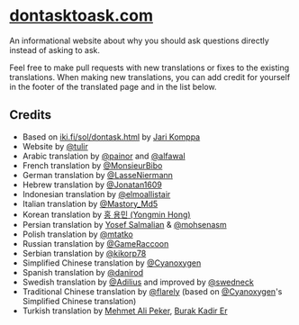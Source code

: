 # [dontasktoask.com](https://dontasktoask.com)
An informational website about why you should ask questions directly instead of
asking to ask.

Feel free to make pull requests with new translations or fixes to the existing
translations. When making new translations, you can add credit for yourself in
the footer of the translated page and in the list below.

## Credits
* Based on [iki.fi/sol/dontask.html](https://www.iki.fi/sol/dontask.html) by [Jari Komppa](https://www.iki.fi/sol/)
* Website by [@tulir](https://github.com/tulir)
* Arabic translation by [@painor](https://github.com/painor) and [@alfawal](https://github.com/alfawal)
* French translation by [@MonsieurBibo](https://github.com/MonsieurBibo)
* German translation by [@LasseNiermann](https://github.com/LasseNiermann)
* Hebrew translation by [@Jonatan1609](https://github.com/jonatan1609)
* Indonesian translation by [@elmoallistair](https://github.com/elmoallistair)
* Italian translation by [@Mastory_Md5](https://github.com/MastoryMd5)
* Korean translation by [홍 용민 (Yongmin Hong)](https://revi.omg.lol/)
* Persian translation by [Yosef Salmalian](https://github.com/usefss) & [@mohsenasm](https://github.com/mohsenasm)
* Polish translation by [@mtatko](https://github.com/mtatko)
* Russian translation by [@GameRaccoon](https://github.com/gameraccoon)
* Serbian translation by [@kikorp78](https://github.com/kikorp78)
* Simplified Chinese translation by [@Cyanoxygen](https://github.com/cyanoxygen)
* Spanish translation by [@danirod](https://github.com/danirod)
* Swedish translation by [@Adilius](https://github.com/Adilius) and improved by [@swedneck](https://github.com/swedneck)
* Traditional Chinese translation by [@flarely](https://github.com/flarely) (based on [@Cyanoxygen](https://github.com/cyanoxygen)'s Simplified Chinese translation)
* Turkish translation by [Mehmet Ali Peker](https://github.com/MrPeker/), [Burak Kadir Er](https://github.com/Ksenofanex)